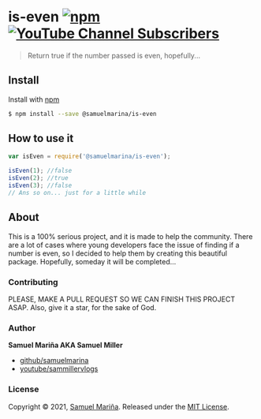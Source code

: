 # is-even [![npm](https://img.shields.io/npm/v/@samuelmarina/is-even)](https://www.npmjs.com/package/@samuelmarina/is-even) [![YouTube Channel Subscribers](https://img.shields.io/youtube/channel/subscribers/UCJKYubtV1bfbhS-SxTm9Z1A?style=social)](https://youtube.com/sammillervlogs)
> Return true if the number passed is even, hopefully...

## Install
Install with [npm](https://www.npmjs.com/)
```sh
$ npm install --save @samuelmarina/is-even
```

## How to use it
```js
var isEven = require('@samuelmarina/is-even');

isEven(1); //false
isEven(2); //true
isEven(3); //false
// Ans so on... just for a little while
```
## About
This is a 100% serious project, and it is made to help the community. There are a lot of cases where young developers face the issue of finding if a number is even, so I 
decided to help them by creating this beautiful package. Hopefully, someday it will be completed...

### Contributing
PLEASE, MAKE A PULL REQUEST SO WE CAN FINISH THIS PROJECT ASAP. Also, give it a star, for the sake of God.

### Author
**Samuel Mariña AKA Samuel Miller**
* [github/samuelmarina](https://github.com/samuelmarina)
* [youtube/sammillervlogs](https://youtube.com/sammillervlogs)

### License
Copyright © 2021, [Samuel Mariña](https://github.com/samuelmarina).
Released under the [MIT License](LICENSE).

